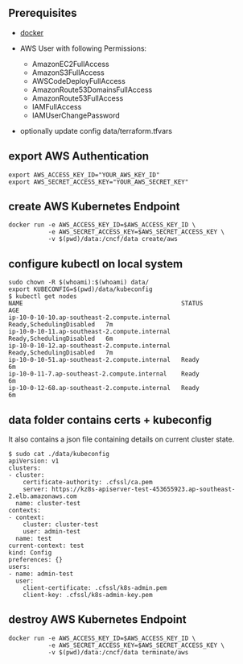 ## Prerequisites
* [docker](https://docker.io/)

* AWS User with following Permissions:
  - AmazonEC2FullAccess
  - AmazonS3FullAccess
  - AWSCodeDeployFullAccess
  - AmazonRoute53DomainsFullAccess
  - AmazonRoute53FullAccess
  - IAMFullAccess
  - IAMUserChangePassword

* optionally update config data/terraform.tfvars

## export AWS Authentication

```
export AWS_ACCESS_KEY_ID="YOUR_AWS_KEY_ID"
export AWS_SECRET_ACCESS_KEY="YOUR_AWS_SECRET_KEY"
```

## create AWS Kubernetes Endpoint

```
docker run -e AWS_ACCESS_KEY_ID=$AWS_ACCESS_KEY_ID \
           -e AWS_SECRET_ACCESS_KEY=$AWS_SECRET_ACCESS_KEY \
           -v $(pwd)/data:/cncf/data create/aws
```

## configure kubectl on local system

```
sudo chown -R $(whoami):$(whoami) data/
export KUBECONFIG=$(pwd)/data/kubeconfig
$ kubectl get nodes
NAME                                            STATUS                     AGE
ip-10-0-10-10.ap-southeast-2.compute.internal   Ready,SchedulingDisabled   7m
ip-10-0-10-11.ap-southeast-2.compute.internal   Ready,SchedulingDisabled   6m
ip-10-0-10-12.ap-southeast-2.compute.internal   Ready,SchedulingDisabled   7m
ip-10-0-10-51.ap-southeast-2.compute.internal   Ready                      6m
ip-10-0-11-7.ap-southeast-2.compute.internal    Ready                      6m
ip-10-0-12-68.ap-southeast-2.compute.internal   Ready                      6m
```

## data folder contains certs + kubeconfig

It also contains a json file containing details on current cluster state.

```
$ sudo cat ./data/kubeconfig
apiVersion: v1
clusters:
- cluster:
    certificate-authority: .cfssl/ca.pem
    server: https://kz8s-apiserver-test-453655923.ap-southeast-2.elb.amazonaws.com
  name: cluster-test
contexts:
- context:
    cluster: cluster-test
    user: admin-test
  name: test
current-context: test
kind: Config
preferences: {}
users:
- name: admin-test
  user:
    client-certificate: .cfssl/k8s-admin.pem
    client-key: .cfssl/k8s-admin-key.pem
```


## destroy AWS Kubernetes Endpoint

```
docker run -e AWS_ACCESS_KEY_ID=$AWS_ACCESS_KEY_ID \
           -e AWS_SECRET_ACCESS_KEY=$AWS_SECRET_ACCESS_KEY \
           -v $(pwd)/data:/cncf/data terminate/aws
```

